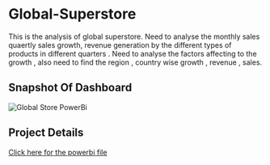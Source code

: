 # Global-Superstore
This is the analysis of global superstore. Need to analyse the monthly sales quaertly sales growth, revenue generation by the different types of products in different quarters . Need to analyse the factors affecting to the growth , also need to find the region , country wise growth , revenue , sales. 

## Snapshot Of Dashboard
![Global Store PowerBi](https://user-images.githubusercontent.com/118553136/212000100-94394152-44f0-45e3-939e-933781b3c902.jpeg)

## Project Details
[Click here for the powerbi file](https://1drv.ms/u/s!Asc9JcyLXumPdjajO7Bvk0bXZV4?e=7GDRgx)
